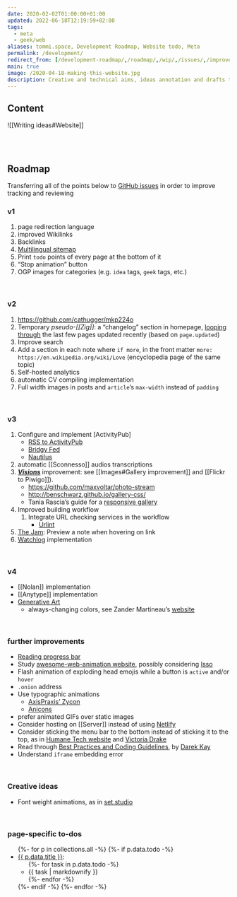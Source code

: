 ```yaml
---
date: 2020-02-02T01:00:00+01:00
updated: 2022-06-18T12:19:59+02:00
tags:
  - meta
  - geek/web
aliases: tommi.space, Development Roadmap, Website todo, Meta
permalink: /development/
redirect_from: [/development-roadmap/,/roadmap/,/wip/,/issues/,/improvements/,/dev/,/website-development/,/tommi.space/]
main: true
image: /2020-04-18-making-this-website.jpg
description: Creative and technical aims, ideas annotation and drafts tracking.
---
```

## Content

![[Writing ideas#Website]]

<br>
<br>

## Roadmap

<div class='red box'>
	Transferring all of the points below to <a href='https://github.com/xplosionmind/tommi.space' title='tommi.space issues on GitHub'>GitHub issues</a> in order to improve tracking and reviewing
</div>

### v1

1. page redirection language
1. improved Wikilinks
1. Backlinks
1. [Multilingual sitemap](https://github.com/quasibit/eleventy-plugin-sitemap#create-a-multilingual-sitemap)
1. Print `todo` points of every page at the bottom of it
1. <q>Stop animation</q> button
1. OGP images for categories (e.g. `idea` tags, `geek` tags, etc.)

<br>

### v2

1. https://github.com/cathugger/mkp224o
1. Temporary *pseudo-[[Zig]]*: a “changelog” section in homepage, [looping through](https://talk.jekyllrb.com/t/loop-through-all-pages-of-the-website/6880 'Loop through ALL pages in a website - Jekyll Talk') the last few pages updated recently (based on `page.updated`)
1. Improve search
2. Add a section in each note where `if more`, in the front matter `more: https://en.wikipedia.org/wiki/Love` (encyclopedia page of the same topic)
3. Self-hosted analytics
1. automatic CV compiling implementation
9. Full width images in posts and `article`’s `max-width` instead of `padding`

<br>

### v3

1. Configure and implement [ActivityPub]
	- [RSS to ActivityPub](https://github.com/dariusk/rss-to-activitypub 'rss-to-activitypub on GitHub')
	- [Bridgy Fed](https://fed.brid.gy/ 'Bridgy Fed')
	- [Nautilus](https://github.com/aaronpk/Nautilus 'Nautilus on GitHub')
1. automatic [[Sconnesso]] audios transcriptions
1. [**<cite>Visions</cite>**](https://visions.tommi.space 'Visioni - Tommi Space') improvement: see [[Images#Gallery improvement]] and [[Flickr to Piwigo]]).
	- <https://github.com/maxvoltar/photo-stream>
	- <http://benschwarz.github.io/gallery-css/>
	- Tania Rascia’s guide for a [responsive gallery](https://www.taniarascia.com/how-to-build-a-responsive-image-gallery-with-flexbox/ 'How to build a responsive gallery with flexbox')
2. Improved building workflow
	1. Integrate URL checking services in the workflow
		- [Urlint](https://urlint.co/integration/github.html 'Urlint')
8. [The Jam](/jam 'The Jam'): Preview a note when hovering on link
3. [Watchlog](https://github.com/xplosionmind/data/blob/main/watchlog.csv 'watchlog.csv on GitHub') implementation

<br>

### v4

- [[Nolan]] implementation
- [[Anytype]] implementation
- [Generative Art](https://generativeartistry.com 'Generative artistry')
	- always-changing colors, see Zander Martineau’s [website](https://zander.wtf/ 'Zander Martineau')

<br>

### further improvements

- [Reading progress bar](https://css-tricks.com/fun-viewport-units/#getting-weird 'Fun viewport units - CSS Tricks')
- Study [awesome-web-animation website](https://awesome-web-animation.netlify.app/ 'Awesome Web Animation'), possibly considering [Isso](https://posativ.org/isso/ 'Isso')
- Flash animation of exploding head emojis while a button is `active` and/or `hover`
- `.onion` address
- Use typographic animations
	- [AxisPraxis’ Zycon](https://www.axis-praxis.org/specimens/zycon 'Zycon')
	- [Anicons](https://typogram.github.io/Anicons/ 'Anicons')
- prefer animated GIFs over static images
- Consider hosting on [[Server]] instead of using [Netlify](https://netlify.com 'Netlify')
- Consider sticking the menu bar to the bottom instead of sticking it to the top, as in [Humane Tech website](https://humanetech.com 'Humane Tech') and [Victoria Drake](https://victoria.dev)
- Read through [Best Practices and Coding Guidelines](https://darekkay.com/best-practices/ 'Best Practices and Coding Guidelines - Darek Kay'), by [Darek Kay](https://darekkay.com 'Darek Kay personal website')
- Understand `iframe` embedding error

<br>

### Creative ideas

- Font weight animations, as in [set.studio](https://set.studio/ 'We are Set Studio, a UK-based creative agency')

<br>

### page-specific to-dos

<ul>
	{%- for p in collections.all -%}
		{%- if p.data.todo -%}
			<li><a href='{{ p.url }}' title='{{ p.data.title }}'>{{ p.data.title }}</a>:
				<ul>
					{%- for task in p.data.todo -%}
						<li>{{ task | markdownify }}</li>
					{%- endfor -%}
				</ul>
			</li>
		{%- endif -%}
	{%- endfor -%}
</ul>